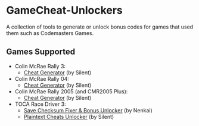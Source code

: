 # GameCheat-Unlockers
A collection of tools to generate or unlock bonus codes for games that used them such as Codemasters Games.

## Games Supported
* Colin McRae Rally 3:
  * [Cheat Generator](CMR3CheatGen/) (by Silent)
* Colin McRae Rally 04:
  * [Cheat Generator](CMR04CheatGen/) (by Silent)
* Colin McRae Rally 2005 (and CMR2005 Plus):
  * [Cheat Generator](CMR2005CheatGen/) (by Silent)
* TOCA Race Driver 3:
  * [Save Checksum Fixer & Bonus Unlocker](RD3Tools/) (by Nenkai)
  * [Plaintext Cheats Unlocker](RD3PlainCheats/) (by Silent)
